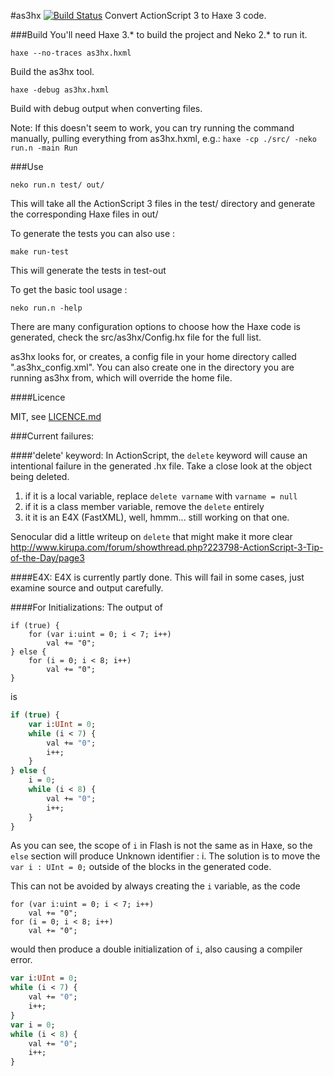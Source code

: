 #as3hx [![Build Status](https://travis-ci.org/HaxeFoundation/as3hx.svg?branch=master)](https://travis-ci.org/HaxeFoundation/as3hx)
Convert ActionScript 3 to Haxe 3 code.

###Build
You'll need Haxe 3.* to build the project and Neko 2.* to run it.
    
    haxe --no-traces as3hx.hxml
Build the as3hx tool.

    haxe -debug as3hx.hxml
Build with debug output when converting files.

Note: If this doesn't seem to work, you can try running the command manually, pulling everything from as3hx.hxml, e.g.: `haxe -cp ./src/ -neko run.n -main Run`

###Use

    neko run.n test/ out/
    
This will take all the ActionScript 3 files in the test/ directory 
and generate the corresponding Haxe files in out/

To generate the tests you can also use :

    make run-test

This will generate the tests in test-out

To get the basic tool usage :

    neko run.n -help

There are many configuration options to choose how the Haxe code
is generated, check the src/as3hx/Config.hx file for the full list.

as3hx looks for, or creates, a config file in your home directory
called ".as3hx_config.xml". You can also create one in the directory
you are running as3hx from, which will override the home file.


####Licence

MIT, see [LICENCE.md](LICENCE.md)



###Current failures:

####'delete' keyword:
In ActionScript, the `delete` keyword will cause an intentional failure in the
generated .hx file. Take a close look at the object being deleted.

1. if it is a local variable, replace `delete varname` with `varname = null`
2. if it is a class member variable, remove the `delete` entirely
3. it it is an E4X (FastXML), well, hmmm... still working on that one.

Senocular did a little writeup on `delete` that might make it more clear
http://www.kirupa.com/forum/showthread.php?223798-ActionScript-3-Tip-of-the-Day/page3


####E4X:
E4X is currently partly done. This will fail in some cases, just examine source
and output carefully.

####For Initializations:
The output of

```as3
if (true) {
    for (var i:uint = 0; i < 7; i++)
        val += "0";
} else {
    for (i = 0; i < 8; i++)
        val += "0";
}
```

is

```haxe
if (true) {
    var i:UInt = 0;
    while (i < 7) {
        val += "0";
        i++;
    }
} else {
    i = 0;
    while (i < 8) {
        val += "0";
        i++;
    }
}
```

As you can see, the scope of `i` in Flash is not the same as in Haxe,
so the `else` section will produce Unknown identifier : i. The solution
is to move the `var i : UInt = 0;` outside of the blocks in the generated
code.

This can not be avoided by always creating the `i` variable, as the code

```as3
for (var i:uint = 0; i < 7; i++)
    val += "0";
for (i = 0; i < 8; i++)
    val += "0";
```

would then produce a double initialization of `i`, also causing a compiler error.

```haxe
var i:UInt = 0;
while (i < 7) {
    val += "0";
    i++;
}
var i = 0;
while (i < 8) {
    val += "0";
    i++;
}
```
